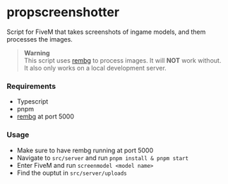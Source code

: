 # propscreenshotter

Script for FiveM that takes screenshots of ingame models, and them processes the images.

> **Warning** <br>
> This script uses [rembg](https://github.com/danielgatis/rembg) to process images.
> It will **NOT** work without. <br>
> It also only works on a local development server.

### Requirements
- Typescript
- pnpm
- [rembg](https://github.com/danielgatis/rembg) at port 5000

### Usage
- Make sure to have rembg running at port 5000
- Navigate to `src/server` and run `pnpm install & pnpm start`
- Enter FiveM and run `screenmodel <model name>`
- Find the ouptut in `src/server/uploads`
